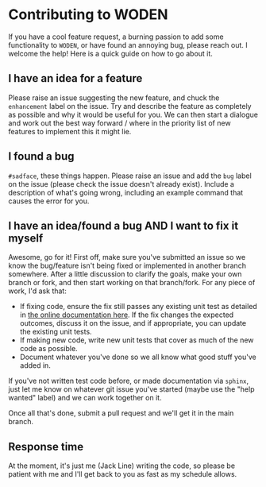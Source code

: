 # Contributing to WODEN

If you have a cool feature request, a burning passion to add some functionality
to `WODEN`, or have found an annoying bug, please reach out. I welcome the help!
Here is a quick guide on how to go about it.

## I have an idea for a feature
Please raise an issue suggesting the new feature, and chuck the `enhancement`
label on the issue. Try and describe the feature as completely as possible and
why it would be useful for you. We can then start a dialogue and work out the
best way forward / where in the priority list of new features to implement this
it might lie.

## I found a bug
`#sadface`, these things happen. Please raise an issue and add the `bug` label on the issue (please check the issue doesn't already exist). Include a description of what's going wrong, including an example command that causes the error for you.

## I have an idea/found a bug AND I want to fix it myself
Awesome, go for it! First off, make sure you've submitted an issue so we know
the bug/feature isn't being fixed or implemented in another branch somewhere. After
a little discussion to clarify the goals, make your own branch or fork, and
then start working on that branch/fork. For any piece of work, I'd ask that:

 - If fixing code, ensure the fix still passes any existing unit test as detailed in [the online documentation here](https://woden.readthedocs.io/en/joss_review/testing/cmake_testing.html#what-do-the-tests-actually-do). If the fix changes the expected outcomes, discuss it on the issue, and if appropriate, you can update the existing unit tests.
 - If making new code, write new unit tests that cover as much of the new code as possible.
 - Document whatever you've done so we all know what good stuff you've added in.

If you've not written test code before, or made documentation via `sphinx`, just let me know on whatever git issue you've started (maybe use the "help wanted" label) and we can work together on it.

Once all that's done, submit a pull request and we'll get it in the main branch.

## Response time
At the moment, it's just me (Jack Line) writing the code, so please
be patient with me and I'll get back to you as fast as my schedule allows.

